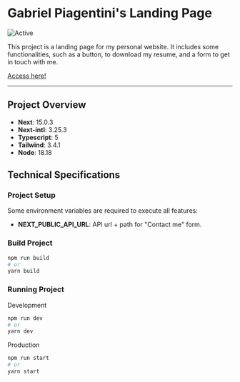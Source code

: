 # Gabriel Piagentini's Landing Page

![Active](https://img.shields.io/badge/Status-Active-brightgreen?style=flat-square)

This project is a landing page for my personal website. 
It includes some functionalities, such as a button, to download my resume, and a form to get in touch with me.

[Access here!](https://www.gpiagentini.com/en)

---

## Project Overview

 - **Next**: 15.0.3
 - **Next-intl**: 3.25.3
 - **Typescript**: 5
 - **Tailwind**: 3.4.1
 - **Node**: 18.18

## Technical Specifications

### Project Setup

Some environment variables are required to execute all features:

 - **NEXT_PUBLIC_API_URL**: API url + path for "Contact me" form.

### Build Project

```bash
npm run build
# or
yarn build
```

### Running Project

Development

```bash
npm run dev
# or
yarn dev
```

Production

```bash
npm run start
# or
yarn start
```
